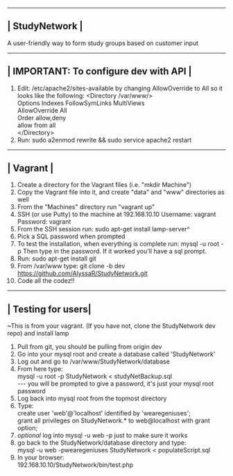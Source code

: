 ----------------
| StudyNetwork |
----------------
A user-friendly way to form study groups based on customer input


----------------------------------------
| IMPORTANT: To configure dev with API |
----------------------------------------
1. Edit: /etc/apache2/sites-available by changing AllowOverride to All so it looks like the following:
	\<Directory /var/www/><br />
		Options Indexes FollowSymLinks MultiViews<br />
		AllowOverride All<br />
		Order allow,deny<br />
		allow from all<br />
	\</Directory><br />
2. Run: sudo a2enmod rewrite && sudo service apache2 restart

-----------
| Vagrant |
-----------
1. Create a directory for the Vagrant files (i.e. "mkdir Machine")
2. Copy the Vagrant file into it, and create "data" and "www" directories as well
3. From the "Machines" directory run "vagrant up"
4. SSH (or use Putty) to the machine at 192.168.10.10
	Username: vagrant
	Password: vagrant
5. From the SSH session run: sudo apt-get install lamp-server^
6. Pick a SQL password when prompted 
7. To test the installation, when everything is complete run: mysql -u root -p
	Then type in the password. If it worked you'll have a sql prompt. 
8. Run: sudo apt-get install git
9. From /var/www type: git clone -b dev https://github.com/AlyssaR/StudyNetwork.git
10. Code all the codez!!

--------------------
| Testing for users|
--------------------
~This is from your vagrant. (If you have not, clone the StudyNetwork dev repo) and install lamp<br />
1. Pull from git, you should be pulling from origin dev<br />
2. Go into your mysql root and create a database called 'StudyNetwork'<br />
3. Log out and go to /var/www/StudyNetwork/database<br />
4. From here type:<br />
	mysql -u root -p StudyNetwork < studyNetBackup.sql<br />
	--- you will be prompted to give a password, it's just your mysql root password<br />
5. Log back into mysql root from the topmost directory<br />
6. Type:<br />
	create user 'web'@'localhost' identified by 'wearegeniuses';<br />
	grant all privileges on StudyNetwork.* to web@localhost with grant option;<br />
7. *optional* log into mysql -u web -p just to make sure it works<br />
8. go back to the StudyNetwork/database directory and type:<br />
	mysql -u web -pwearegeniuses StudyNetwork < populateScript.sql<br />
9. In your browser:<br />
	192.168.10.10/StudyNetwork/bin/test.php<br />
